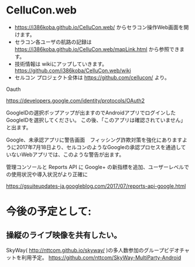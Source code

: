 # CelluCon.web
* https://i386koba.github.io/CelluCon.web/ からセラコン操作Web画面を開けます。
* セラコン各ユーザの航路の記録は https://i386koba.github.io/CelluCon.web/mapLink.html から参照できます。
* 技術情報は wikiにアップしていきます。　https://github.com/i386koba/CelluCon.web/wiki
* セルコン プロジェクト全体は https://github.com/cellucon/ より。

Oauth 

https://developers.google.com/identity/protocols/OAuth2

GoogleIDの選択ポップアップが出ますのでAndroidアプリでログインしたGoogleIDを選択してください。
この後、「このアプリは確認されていません」と出ます。

Google、未承認アプリに警告画面　フィッシング詐欺対策を強化にありますように2017年7月18日より、セルコンのようなGoogleの承認プロセスを通過していないWebアプリでは、このような警告が出ます。

管理コンソールと Reports API に Google+ の新指標を追加、ユーザーレベルでの使用状況や導入状況がより正確に

https://gsuiteupdates-ja.googleblog.com/2017/07/reports-api-google.html

# 今後の予定として:
## 操縦のライブ映像を共有したい。
SkyWay( http://nttcom.github.io/skyway/ )の多人数参加のグループビデオチャットを利用予定。
https://github.com/nttcom/SkyWay-MultiParty-Android


